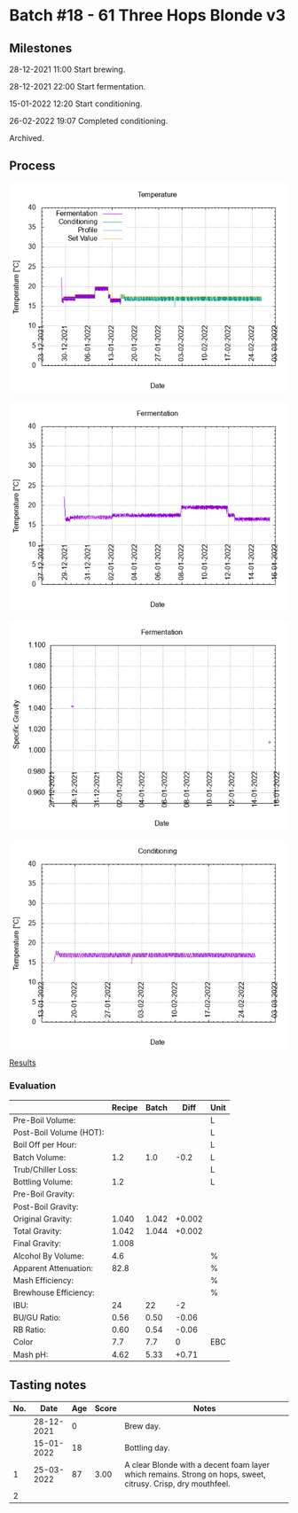 # Batch #18 - 61 Three Hops Blonde v3

## Milestones

28-12-2021 11:00 Start brewing.

28-12-2021 22:00 Start fermentation.

15-01-2022 12:20 Start conditioning.

26-02-2022 19:07 Completed conditioning.

Archived.

## Process

![temperature](temperature.png)

![fermentation](fermentation.png)

![specific gravity](gravity.png)

![conditioning](conditioning.png)

[Results](./Batch_18_61_Three_Hops_Blonde_v3_results.pdf)

### Evaluation

|                         | Recipe | Batch | Diff   | Unit |
|-------------------------|--------|-------|--------|------|
| Pre-Boil Volume:        |        |       |        | L    |
| Post-Boil Volume (HOT): |        |       |        | L    |
| Boil Off per Hour:      |        |       |        | L    |
| Batch Volume:           | 1.2    | 1.0   | -0.2   | L    |
| Trub/Chiller Loss:      |        |       |        | L    |
| Bottling Volume:        | 1.2    |       |        | L    |
| Pre-Boil Gravity:       |        |       |        |      |
| Post-Boil Gravity:      |        |       |        |      |
| Original Gravity:       | 1.040  | 1.042 | +0.002 |      |
| Total Gravity:          | 1.042  | 1.044 | +0.002 |      |
| Final Gravity:          | 1.008  |       |        |      |
| Alcohol By Volume:      | 4.6    |       |        | %    |
| Apparent Attenuation:   | 82.8   |       |        | %    |
| Mash Efficiency:        |        |       |        | %    |
| Brewhouse Efficiency:   |        |       |        | %    |
| IBU:                    | 24     | 22    | -2     |      |
| BU/GU Ratio:            | 0.56   | 0.50  | -0.06  |      |
| RB Ratio:               | 0.60   | 0.54  | -0.06  |      |
| Color                   | 7.7    | 7.7   |  0     | EBC  |
| Mash pH:                | 4.62   | 5.33  | +0.71  |      |

## Tasting notes

| No. | Date       | Age | Score | Notes |
|-----|------------|-----|-------|-------|
|     | 28-12-2021 |   0 |       | Brew day. |
|     | 15-01-2022 |  18 |       | Bottling day. |
|   1 | 25-03-2022 |  87 | 3.00  | A clear Blonde with a decent foam layer which remains. Strong on hops, sweet, citrusy. Crisp, dry mouthfeel. |
|   2 |            |     |       |  |
